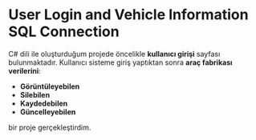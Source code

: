 # User Login and Vehicle Information SQL Connection

C# dili ile oluşturduğum projede öncelikle **kullanıcı girişi** sayfası bulunmaktadır. Kullanıcı sisteme giriş yaptıktan sonra **araç fabrikası verilerini**:

- **Görüntüleyebilen**
- **Silebilen**
- **Kaydedebilen**
- **Güncelleyebilen**

bir proje gerçekleştirdim.
